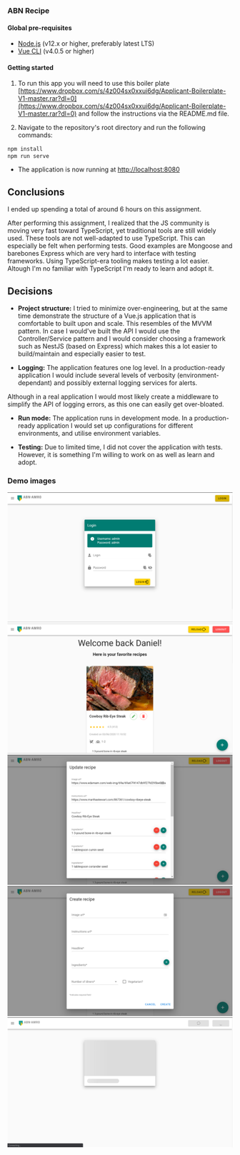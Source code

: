### ABN Recipe

#### Global pre-requisites
- [Node.js](https://nodejs.org/en/) (v12.x or higher, preferably latest LTS)
- [Vue CLI](https://www.npmjs.com/package/@vue/cli) (v4.0.5 or higher)

#### Getting started
1. To run this app you will need to use this boiler plate [https://www.dropbox.com/s/4z004sx0xxui6dg/Applicant-Boilerplate-V1-master.rar?dl=0](https://www.dropbox.com/s/4z004sx0xxui6dg/Applicant-Boilerplate-V1-master.rar?dl=0) and follow the instructions via the README.md file.

2. Navigate to the repository's root directory and run the following commands:
```
npm install
npm run serve
```

- The application is now running at [http://localhost:8080](http://localhost:8080)

## Conclusions
I ended up spending a total of around 6 hours on this assignment.

After performing this assignment, I realized that the JS community is moving very fast toward TypeScript, yet traditional tools are still widely used. These tools are not well-adapted to use TypeScript. This can especially be felt when performing tests. Good examples are Mongoose and barebones Express which are very hard to interface with testing frameworks. Using TypeScript-era tooling makes testing a lot easier. Altough I'm no familiar with TypeScript I'm ready to learn and adopt it.


## Decisions

- **Project structure:** I tried to minimize over-engineering, but at the same time demonstrate the structure of a Vue.js application that is comfortable to built upon and scale. This resembles of the MVVM pattern. In case I would've built the API I would use the Controller/Service pattern and I would consider choosing a framework such as NestJS (based on Express) which makes this a lot easier to build/maintain and especially easier to test.

- **Logging:** The application features one log level. In a production-ready application I would include several levels of verbosity (environment-dependant) and possibly external logging services for alerts.

Although in a real application I would most likely create a middleware to simplify the API of logging errors, as this one can easily get over-bloated.

- **Run mode:** The application runs in development mode. In a production-ready application I would set up configurations for different environments, and utilise environment variables.

- **Testing:** Due to limited time, I did not cover the application with tests. However, it is something I'm willing to work on as well as learn and adopt.


### Demo images
![Stock list](image-login.png)
![Stock list](image-home.png)
![Stock list](image-home-2.png)
![Stock menu](image-menu.png)
![Stock reload](image-reload.png)
